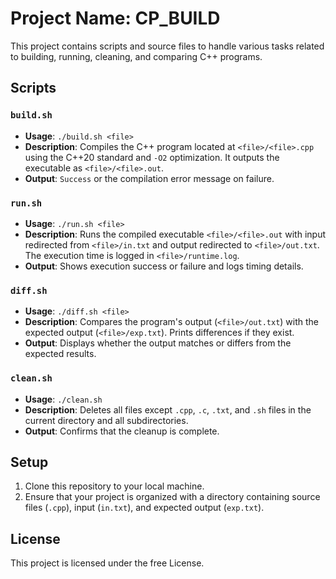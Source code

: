 # Project Name: CP_BUILD

This project contains scripts and source files to handle various tasks related to building, running, cleaning, and comparing C++ programs.

## Scripts

### `build.sh`
- **Usage**: `./build.sh <file>`
- **Description**: Compiles the C++ program located at `<file>/<file>.cpp` using the C++20 standard and `-O2` optimization. It outputs the executable as `<file>/<file>.out`.
- **Output**: `Success` or the compilation error message on failure.

### `run.sh`
- **Usage**: `./run.sh <file>`
- **Description**: Runs the compiled executable `<file>/<file>.out` with input redirected from `<file>/in.txt` and output redirected to `<file>/out.txt`. The execution time is logged in `<file>/runtime.log`.
- **Output**: Shows execution success or failure and logs timing details.

### `diff.sh`
- **Usage**: `./diff.sh <file>`
- **Description**: Compares the program's output (`<file>/out.txt`) with the expected output (`<file>/exp.txt`). Prints differences if they exist.
- **Output**: Displays whether the output matches or differs from the expected results.

### `clean.sh`
- **Usage**: `./clean.sh`
- **Description**: Deletes all files except `.cpp`, `.c`, `.txt`, and `.sh` files in the current directory and all subdirectories.
- **Output**: Confirms that the cleanup is complete.

## Setup

1. Clone this repository to your local machine.
2. Ensure that your project is organized with a directory containing source files (`.cpp`), input (`in.txt`), and expected output (`exp.txt`).

## License

This project is licensed under the free License.
